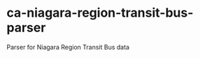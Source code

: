 ca-niagara-region-transit-bus-parser
====================================

Parser for Niagara Region Transit Bus data
